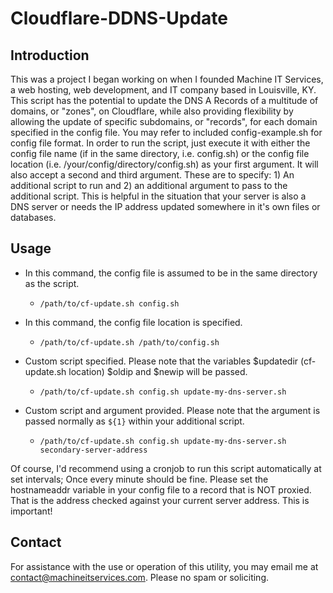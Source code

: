 # Cloudflare-DDNS-Update

## Introduction

This was a project I began working on when I founded Machine IT Services, a web hosting, web development, and IT company based in Louisville, KY.
This script has the potential to update the DNS A Records of a multitude of domains, or "zones", on Cloudflare, while also providing flexibility by allowing the update of specific subdomains, or "records", for each domain specified in the config file.
You may refer to included config-example.sh for config file format. In order to run the script, just execute it with either the config file name (if in the same directory, i.e. config.sh) or the config file location (i.e. /your/config/directory/config.sh) as your first argument.
It will also accept a second and third argument. These are to specify: 1) An additional script to run and 2) an additional argument to pass to the additional script. This is helpful in the situation that your server is also a DNS server or needs the IP address updated somewhere in it's own files or databases.

## Usage

- In this command, the config file is assumed to be in the same directory as the script.
	- `/path/to/cf-update.sh config.sh`

- In this command, the config file location is specified.
	- `/path/to/cf-update.sh /path/to/config.sh`

- Custom script specified. Please note that the variables $updatedir (cf-update.sh location) $oldip and $newip will be passed.
	- `/path/to/cf-update.sh config.sh update-my-dns-server.sh`

- Custom script and argument provided. Please note that the argument is passed normally as `${1}` within your additional script.
	- `/path/to/cf-update.sh config.sh update-my-dns-server.sh secondary-server-address`

Of course, I'd recommend using a cronjob to run this script automatically at set intervals; Once every minute should be fine.
Please set the hostnameaddr variable in your config file to a record that is NOT proxied. That is the address checked against your current server address. This is important!

## Contact

For assistance with the use or operation of this utility, you may email me at contact@machineitservices.com. Please no spam or soliciting.